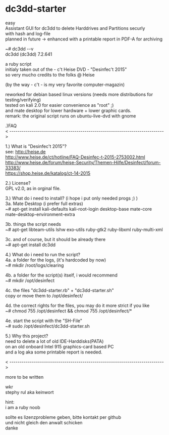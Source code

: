 # dc3dd-starter
easy  
Assistant GUI for dc3dd to delete Harddrives and Partitions securly  
with hash and log-file  
planned in future -> enhanced with a printable report in PDF-A for archiving  

~# dc3dd --v  
dc3dd (dc3dd) 7.2.641  
  
a ruby script  
initialy taken out of the - c't Heise DVD - "Desinfec't 2015"  
so very mucho credits to the folks @ Heise  
  
(by the way  - c't - is my very favorite computer-magazin)  
  
 reworked for debian based linux versions (needs more distributions for testing/verifying)  
 tested on kali 2.0 for easier convenience as "root" ;)  
 and mate desktop for lower hardware + lower graphic cards.  
remark: the original script runs on ubuntu-live-dvd with gnome  
  
  
  
.)FAQ  
< ---------------------------------------------------------------------------->  
  
1.) What is "Desinfec't 2015"?  
see: http://heise.de  
http://www.heise.de/ct/hotline/FAQ-Desinfec-t-2015-2753002.html  
http://www.heise.de/forum/heise-Security/Themen-Hilfe/Desinfect/forum-33383/  
https://shop.heise.de/katalog/ct-14-2015  
  
  
2.) License?  
GPL v2.0, as in orginal file.  
  
  
3.) What do i need to install? (i hope i put only needed progs ;) )  
3a. Mate Desktop (i prefer full extras)  
~# apt-get install kali-defaults kali-root-login desktop-base mate-core mate-desktop-environment-extra  
  
3b. things the script needs  
~# apt-get libteam-utils lshw exo-utils ruby-gtk2 ruby-libxml ruby-multi-xml  
  
3c. and of course, but it should be already there  
~# apt-get install dc3dd  
  
  
4.) What do i need to run the script?  
4a. a folder for the logs, (it's hardcoded by now)  
~# mkdir /root/logs/clearing  
  
4b. a folder for the script(s) itself, i would recommend  
~# mkdir /opt/desinfect  
  
4c. the files "dc3dd-starter.rb" + "dc3dd-starter.sh"  
copy or move them to /opt/desinfect/  
  
4d. the correct rights for the files, you may do it more strict if you like  
~# chmod 755 /opt/desinfect && chmod 755 /opt/desinfect/*  
  
4e. start the script with the "SH-File"  
~# sudo /opt/desinfect/dc3dd-starter.sh  
  
  
5.) Why this project?  
need to delete a lot of old IDE-Harddisks(PATA)  
on an old onboard Intel 915 graphics-card based PC  
and a log aka some printable report is needed.  
  
< ---------------------------------------------------------------------------->  
  
  
more to be written  
  
wkr  
stephy rul aka keinwort  
  
  
hint:  
i am a ruby noob  
  
sollte es lizenzprobleme geben, bitte kontakt per github  
und nicht gleich den anwalt schicken  
danke  
  